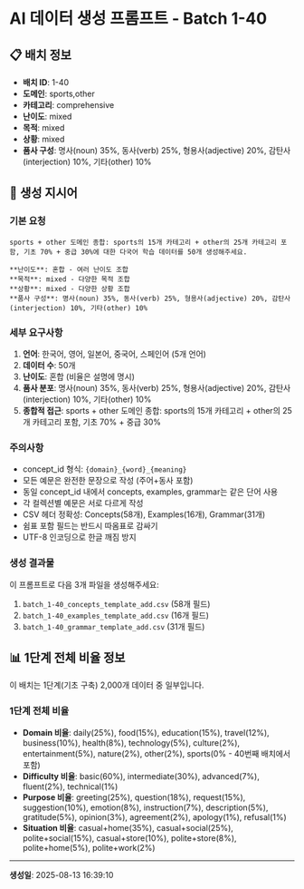 # AI 데이터 생성 프롬프트 - Batch 1-40

## 📋 배치 정보

- **배치 ID**: 1-40
- **도메인**: sports,other
- **카테고리**: comprehensive
- **난이도**: mixed
- **목적**: mixed
- **상황**: mixed
- **품사 구성**: 명사(noun) 35%, 동사(verb) 25%, 형용사(adjective) 20%, 감탄사(interjection) 10%, 기타(other) 10%

## 🎯 생성 지시어

### 기본 요청
```
sports + other 도메인 종합: sports의 15개 카테고리 + other의 25개 카테고리 포함, 기초 70% + 중급 30%에 대한 다국어 학습 데이터를 50개 생성해주세요.

**난이도**: 혼합 - 여러 난이도 조합
**목적**: mixed - 다양한 목적 조합
**상황**: mixed - 다양한 상황 조합
**품사 구성**: 명사(noun) 35%, 동사(verb) 25%, 형용사(adjective) 20%, 감탄사(interjection) 10%, 기타(other) 10%
```

### 세부 요구사항

1. **언어**: 한국어, 영어, 일본어, 중국어, 스페인어 (5개 언어)
2. **데이터 수**: 50개
3. **난이도**: 혼합 (비율은 설명에 명시)
4. **품사 분포**: 명사(noun) 35%, 동사(verb) 25%, 형용사(adjective) 20%, 감탄사(interjection) 10%, 기타(other) 10%
5. **종합적 접근**: sports + other 도메인 종합: sports의 15개 카테고리 + other의 25개 카테고리 포함, 기초 70% + 중급 30%

### 주의사항

- concept_id 형식: `{domain}_{word}_{meaning}`
- 모든 예문은 완전한 문장으로 작성 (주어+동사 포함)
- 동일 concept_id 내에서 concepts, examples, grammar는 같은 단어 사용
- 각 컬렉션별 예문은 서로 다르게 작성
- CSV 헤더 정확성: Concepts(58개), Examples(16개), Grammar(31개)
- 쉼표 포함 필드는 반드시 따옴표로 감싸기
- UTF-8 인코딩으로 한글 깨짐 방지

### 생성 결과물

이 프롬프트로 다음 3개 파일을 생성해주세요:
1. `batch_1-40_concepts_template_add.csv` (58개 필드)
2. `batch_1-40_examples_template_add.csv` (16개 필드)  
3. `batch_1-40_grammar_template_add.csv` (31개 필드)


## 📊 1단계 전체 비율 정보

이 배치는 1단계(기초 구축) 2,000개 데이터 중 일부입니다.

### 1단계 전체 비율
- **Domain 비율**: daily(25%), food(15%), education(15%), travel(12%), business(10%), health(8%), technology(5%), culture(2%), entertainment(5%), nature(2%), other(2%), sports(0% - 40번째 배치에서 포함)
- **Difficulty 비율**: basic(60%), intermediate(30%), advanced(7%), fluent(2%), technical(1%)
- **Purpose 비율**: greeting(25%), question(18%), request(15%), suggestion(10%), emotion(8%), instruction(7%), description(5%), gratitude(5%), opinion(3%), agreement(2%), apology(1%), refusal(1%)
- **Situation 비율**: casual+home(35%), casual+social(25%), polite+social(15%), casual+store(10%), polite+store(8%), polite+home(5%), polite+work(2%)

---

**생성일**: 2025-08-13 16:39:10
